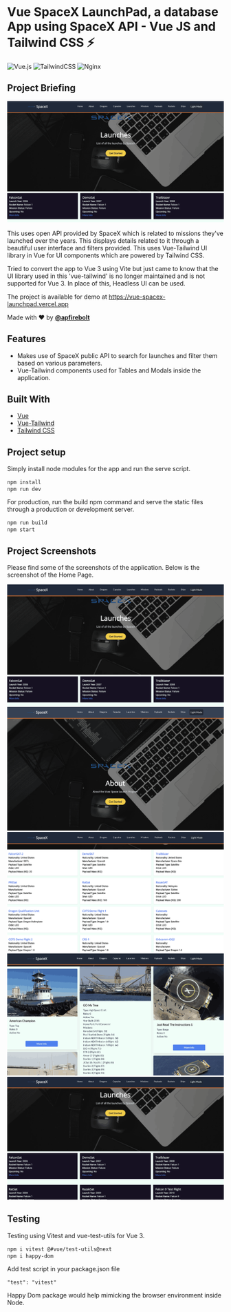 # Vue SpaceX LaunchPad, a database App using SpaceX API - Vue JS and Tailwind CSS ⚡️

![Vue.js](https://img.shields.io/badge/vuejs-%2335495e.svg?style=for-the-badge&logo=vuedotjs&logoColor=%234FC08D)
![TailwindCSS](https://img.shields.io/badge/tailwindcss-%2338B2AC.svg?style=for-the-badge&logo=tailwind-css&logoColor=white)
![Nginx](https://img.shields.io/badge/nginx-%23009639.svg?style=for-the-badge&logo=nginx&logoColor=white)

## Project Briefing

![Project Header](./screenshots/1.png)

This uses open API provided by SpaceX which is related to missions they've launched over the years. This displays details related to it through a beautiful user interface and filters provided. This uses Vue-Tailwind UI library in Vue for UI components which are powered by Tailwind CSS.

Tried to convert the app to Vue 3 using Vite but just came to know that the UI library used in this 'vue-tailwind' is no longer maintained and is not supported for Vue 3. In place of this, Headless UI can be used.

The project is available for demo at https://vue-spacex-launchpad.vercel.app

Made with ❤️ by **[@apfirebolt](https://github.com/Apfirebolt/)**
## Features

- Makes use of SpaceX public API to search for launches and filter them based on various parameters. 
- Vue-Tailwind components used for Tables and Modals inside the application. 

## Built With

* [Vue](https://vuejs.org//)
* [Vue-Tailwind](https://www.vue-tailwind.com//)
* [Tailwind CSS](https://tailwindcss.com//)

## Project setup

Simply install node modules for the app and run the serve script.

```
npm install
npm run dev
```

For production, run the build npm command and serve the static files through a production or development server.

```
npm run build
npm start
```

## Project Screenshots

Please find some of the screenshots of the application. Below is the screenshot of the Home Page.

![Screenshot 1](./screenshots/1.png)  
![Screenshot 2](./screenshots/2.png)  
![Screenshot 3](./screenshots/3.png)  
![Screenshot 4](./screenshots/4.png)  
![Screenshot 5](./screenshots/5.png)

## Testing

Testing using Vitest and vue-test-utils for Vue 3.

```
npm i vitest @#vue/test-utils@next
npm i happy-dom
```

Add test script in your package.json file

```
"test": "vitest"
```

Happy Dom package would help mimicking the browser environment inside Node.


